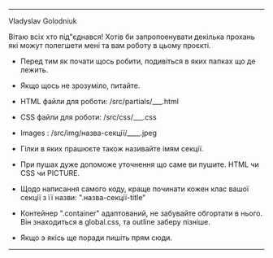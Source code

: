 _________________________________________________________________________________________________________
Vladyslav Golodniuk

Вітаю всіх хто під"єднався! 
Хотів би запропоенувати декілька прохань які можут полегшети мені та вам роботу в цьому проєкті.
- Перед тим як почати щось робити, подивіться в яких папках що де лежить.
- Якщо щось не зрозуміло, питайте.
- HTML файли для роботи: /src/partials/___.html
- CSS файли для роботи: /src/css/___.css
- Images : /src/img/назва-секції/____.jpeg

- Гілки в яких прашюєте також називайте імям секції.
- При пушах дуже допоможе уточнення що саме ви пушите. HTML чи CSS чи PICTURE.
- Щодо написання самого коду, краще починати кожен клас вашої секції з її назви: ".назва-секції-title"
- Контейнер ".container" адаптований, не забувайте обгортати в нього. Він знаходиться в global.css, та outline заберу пізніше.

- Якщо э якісь ще поради пишіть прям сюди.
____________________________________________________________________________________________________________